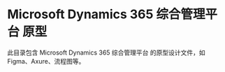 # Microsoft Dynamics 365 综合管理平台 原型

此目录包含 Microsoft Dynamics 365 综合管理平台 的原型设计文件，如 Figma、Axure、流程图等。
